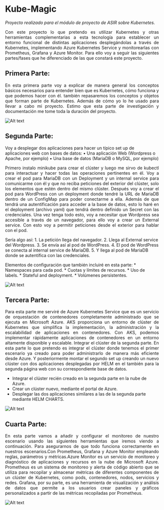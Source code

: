 # Kube-Magic

_Proyecto realizado para el módulo de proyecto de ASIR sobre Kubernetes._

<p style="text-align: justify;">Con este proyecto lo que pretendo es utilizar Kubernetes y otras herramientas complementarias a esta tecnología para establecer un entorno funcional de distintas aplicaciones desplegándolas a través de Kubernetes, implementando Azure Kubernetes Service y monitorearlas con Prometheus, Grafana y Azure Monitor. Para ello voy a seguir las siguientes partes/fases que he diferenciado de las que constará este proyecto.</p>

## Primera Parte:
<p style="text-align: justify;"> En esta primera parte voy a explicar de manera general los conceptos básicos necesarios para entender bien que es Kubernetes, cómo funciona y que podemos hacer con él. también repasaremos los conceptos y objetos que forman parte de Kubernetes. Además de cómo yo lo he usado para llevar a cabo mi proyecto. Estimo que esta parte de investigación y documentación me tome toda la duración del proyecto.</p>

![Alt text](https://github.com/JavierRamirezMoral/Kube-Magic/assets/101793125/2e29e27a-7dad-4717-b9d2-6b3f443cf460)

## Segunda Parte:

Voy a desplegar dos aplicaciones para hacer un típico set up de aplicaciones web con bases de datos:
      • Una aplicación Web (Wordpress o Apache, por ejemplo)
      • Una base de datos (MariaDB o MySQL, por ejemplo)
<p style="text-align: justify;"> Primero instalo minikube para crear el clúster y luego me sirvo de kubectl para interactuar y hacer todas las operaciones pertinentes en él. Voy a crear el pod para MariaDB con un Deployment y un internal service para comunicarme con él y que no reciba peticiones del exterior del clúster, solo los elementos que estén dentro del mismo clúster. Después voy a crear el pod para WordPress con un deployment donde tendré la URL de MariaDB dentro de un ConfigMap para poder conectarme a ella. Además de que tendrá  una autentificación para acceder a la base de datos, esto lo haré en el deployment (archivo  yaml) que tendrá dentro definido un Secret con las credenciales. Una vez tenga todo esto, voy a necesitar que Wordpress sea accesible a través de un navegador, para ello voy a crear un External service. Con esto voy a permitir peticiones desde el exterior para hablar con el pod. </p>

Sería algo así: 
      1. La petición llega del navegador.
      2. Llega al External service del Wordpress.
      3. Se envía así al pod de WordPress.
      4. El pod de WordPress se conecta al internal service de MariaDB.
      5. Y llega al pod de MariaDB donde se autentifica con las credenciales.
      
Elementos de configuración que también incluiré en esta parte:
      * Namespaces para cada pod.
      * Cuotas y límites de recursos.
      * Uso de labels.
      * Stateful and deployment.
      * Volúmenes persistentes.
      
![Alt text](https://github.com/JavierRamirezMoral/Kube-Magic/assets/101793125/e22e2072-722f-4128-9063-d3b2f2b74abd)

## Tercera Parte:

<p style="text-align: justify;">Para esta parte me serviré de Azure Kubernetes Service que es un servicio de orquestación de contenedores completamente administrado que se ejecuta en Microsoft Azure. AKS proporciona un entorno de clúster de Kubernetes que simplifica la implementación, la administración y la escalabilidad de aplicaciones en contenedores. Con AKS, podemos implementar rápidamente aplicaciones de contenedores en un entorno altamente disponible y escalable. Integrar el clúster de la segunda parte. En esta parte lo que pretendo es integrar el clúster donde tenemos el primer escenario ya creado para poder administrarlo de manera más eficiente desde Azure. Y posteriormente montar el segundo set up creando un nuevo clúster con dos aplicaciones desplegadas por HELM en el también para la segunda página web con su correspondiente base de datos.</p>

  * Integrar el clúster recién creado en la segunda parte en la nube de Azure.
  * Crear un clúster nuevo, mediante el portal de Azure.
  * Desplegar las dos aplicaciones similares a las de la segunda parte mediante HELM CHARTS.
      
![Alt text](https://github.com/JavierRamirezMoral/Kube-Magic/assets/101793125/b45dbb87-9de4-4498-a45c-b7ce11bec03c)

## Cuarta Parte:
<p style="text-align: justify;"> En esta parte vamos a añadir y configurar el monitoreo de nuestro escenario usando las siguientes herramientas que iremos viendo a continuación. Para asegurarnos de que todo funciona correctamente en nuestros escenarios.Con Prometheus, Grafana y Azure Monitor empleando reglas, parámetros y métricas.Azure Monitor es un servicio de monitoreo y diagnóstico de aplicaciones y recursos en la nube de Microsoft Azure. Prometheus es un sistema de monitoreo y alerta de código abierto que se utiliza para recopilar y almacenar métricas de diferentes componentes de un clúster de Kubernetes, como pods, contenedores, nodos, servicios y redes. Grafana, por su parte, es una herramienta de visualización y análisis de datos que permite a los usuarios crear paneles y gráficos personalizados a partir de las métricas recopiladas por Prometheus.</p>

![Alt text](https://github.com/JavierRamirezMoral/Kube-Magic/assets/101793125/0d7ff5b1-d4f4-489a-804a-041b109ea363)

